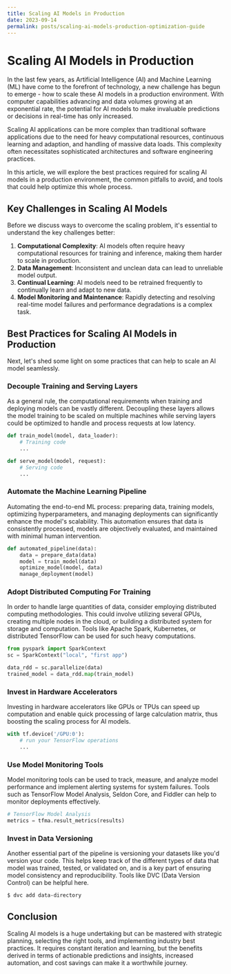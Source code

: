 ```yaml
---
title: Scaling AI Models in Production
date: 2023-09-14
permalink: posts/scaling-ai-models-production-optimization-guide
---
```


# Scaling AI Models in Production

In the last few years, as Artificial Intelligence (AI) and Machine Learning (ML) have come to the forefront of technology, a new challenge has begun to emerge - how to scale these AI models in a production environment. With computer capabilities advancing and data volumes growing at an exponential rate, the potential for AI models to make invaluable predictions or decisions in real-time has only increased.

Scaling AI applications can be more complex than traditional software applications due to the need for heavy computational resources, continuous learning and adaption, and handling of massive data loads. This complexity often necessitates sophisticated architectures and software engineering practices.

In this article, we will explore the best practices required for scaling AI models in a production environment, the common pitfalls to avoid, and tools that could help optimize this whole process.

## Key Challenges in Scaling AI Models

Before we discuss ways to overcome the scaling problem, it's essential to understand the key challenges better:

1. **Computational Complexity**: AI models often require heavy computational resources for training and inference, making them harder to scale in production.
2. **Data Management**: Inconsistent and unclean data can lead to unreliable model output.
3. **Continual Learning**: AI models need to be retrained frequently to continually learn and adapt to new data.
4. **Model Monitoring and Maintenance**: Rapidly detecting and resolving real-time model failures and performance degradations is a complex task.

## Best Practices for Scaling AI Models in Production

Next, let's shed some light on some practices that can help to scale an AI model seamlessly.

### Decouple Training and Serving Layers

As a general rule, the computational requirements when training and deploying models can be vastly different. Decoupling these layers allows the model training to be scaled on multiple machines while serving layers could be optimized to handle and process requests at low latency.

```python
def train_model(model, data_loader):
    # Training code
    ...

def serve_model(model, request):
    # Serving code
    ...
```

### Automate the Machine Learning Pipeline

Automating the end-to-end ML process: preparing data, training models, optimizing hyperparameters, and managing deployments can significantly enhance the model's scalability. This automation ensures that data is consistently processed, models are objectively evaluated, and maintained with minimal human intervention.

```python
def automated_pipeline(data):
    data = prepare_data(data)
    model = train_model(data)
    optimize_model(model, data)
    manage_deployment(model)
```

### Adopt Distributed Computing For Training

In order to handle large quantities of data, consider employing distributed computing methodologies. This could involve utilizing several GPUs, creating multiple nodes in the cloud, or building a distributed system for storage and computation. Tools like Apache Spark, Kubernetes, or distributed TensorFlow can be used for such heavy computations.

```python
from pyspark import SparkContext
sc = SparkContext("local", "first app")

data_rdd = sc.parallelize(data)
trained_model = data_rdd.map(train_model)
```

### Invest in Hardware Accelerators

Investing in hardware accelerators like GPUs or TPUs can speed up computation and enable quick processing of large calculation matrix, thus boosting the scaling process for AI models.

```python
with tf.device('/GPU:0'):
    # run your TensorFlow operations
    ...
```

### Use Model Monitoring Tools

Model monitoring tools can be used to track, measure, and analyze model performance and implement alerting systems for system failures. Tools such as TensorFlow Model Analysis, Seldon Core, and Fiddler can help to monitor deployments effectively.

```python
# TensorFlow Model Analysis
metrics = tfma.result_metrics(results)
```

### Invest in Data Versioning

Another essential part of the pipeline is versioning your datasets like you'd version your code. This helps keep track of the different types of data that model was trained, tested, or validated on, and is a key part of ensuring model consistency and reproducibility. Tools like DVC (Data Version Control) can be helpful here.

```bash
$ dvc add data-directory
```

## Conclusion

Scaling AI models is a huge undertaking but can be mastered with strategic planning, selecting the right tools, and implementing industry best practices. It requires constant iteration and learning, but the benefits derived in terms of actionable predictions and insights, increased automation, and cost savings can make it a worthwhile journey.
